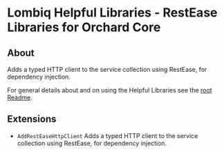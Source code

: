 # Lombiq Helpful Libraries - RestEase Libraries for Orchard Core

## About

Adds a typed HTTP client to the service collection using RestEase, for dependency injection.

For general details about and on using the Helpful Libraries see the [root Readme](../Readme.md).

## Extensions

- `AddRestEaseHttpClient` Adds a typed HTTP client to the service collection using RestEase, for dependency injection.
